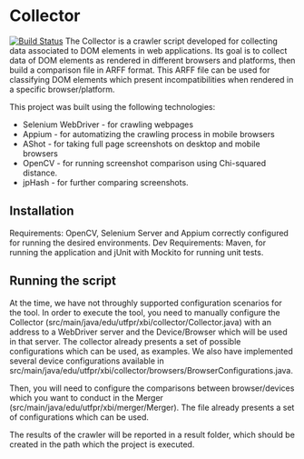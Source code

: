 Collector
=========
[![Build Status](https://api.travis-ci.org/watinha/collector.svg?branch=master)](https://travis-ci.com/watinha/collector)
The Collector is a crawler script developed for collecting data associated to DOM elements in web applications.
Its goal is to collect data of DOM elements as rendered in different browsers and platforms, then build a comparison file in ARFF format.
This ARFF file can be used for classifying DOM elements which present incompatibilities when rendered in a specific browser/platform.

This project was built using the following technologies:
* Selenium WebDriver - for crawling webpages
* Appium - for automatizing the crawling process in mobile browsers
* AShot - for taking full page screenshots on desktop and mobile browsers
* OpenCV - for running screenshot comparison using Chi-squared distance.
* jpHash - for further comparing screenshots.

Installation
------------
Requirements: OpenCV, Selenium Server and Appium correctly configured for running the desired environments.
Dev Requirements: Maven, for running the application and jUnit with Mockito for running unit tests.

Running the script
------------------
At the time, we have not throughly supported configuration scenarios for the tool.
In order to execute the tool, you need to manually configure the Collector (src/main/java/edu/utfpr/xbi/collector/Collector.java) with an address to a WebDriver server and the Device/Browser which will be used in that server.
The collector already presents a set of possible configurations which can be used, as examples.
We also have implemented several device configurations available in src/main/java/edu/utfpr/xbi/collector/browsers/BrowserConfigurations.java.

Then, you will need to configure the comparisons between browser/devices which you want to conduct in the Merger (src/main/java/edu/utfpr/xbi/merger/Merger).
The file already presents a set of configurations which can be used.

The results of the crawler will be reported in a result folder, which should be created in the path which the project is executed.
